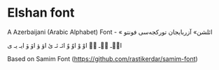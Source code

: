 # Elshan font
A Azerbaijani (Arabic Alphabet) Font - « ائلشن» آزربایجان تورکجه‌سی فونتو

ایٛـ یٛـ یٛ
اوْ وْ
اوٌ وٌ
ائـ ئـ ئ
اؤ ؤ
اوٚ وٚ
ایـ یـ ی

Based on Samim Font (https://github.com/rastikerdar/samim-font)
